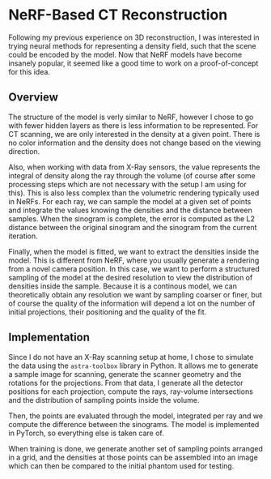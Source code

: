 # NeRF-Based CT Reconstruction 

Following my previous experience on 3D reconstruction, I was interested in trying neural methods for representing a density field, 
such that the scene could be encoded by the model. Now that NeRF models have become insanely popular, it seemed like a good time to 
work on a proof-of-concept for this idea.

## Overview
The structure of the model is verly similar to NeRF, however I chose to go with fewer hidden layers as there is less information to be represented.
For CT scanning, we are only interested in the density at a given point. There is no color information and the density does not change based on the viewing direction.

Also, when working with data from X-Ray sensors, the value represents the integral of density along the ray through the volume (of course after some processing steps which are not necessary with the setup I am using for this). This is also less complex than the volumetric rendering typically used in NeRFs. For each ray, we can sample the model at a given set of points and integrate the values knowing the densities and the distance between samples. When the sinogram is complete, the error is computed as the L2 distance between the original sinogram and the sinogram from the current iteration. 

Finally, when the model is fitted, we want to extract the densities inside the model. This is different from NeRF, where you usually generate a rendering from a novel camera position. In this case, we want to perform a structured sampling of the model at the desired resolution to view the distribution of densities inside the sample. Because it is a continous model, we can theoretically obtain any resolution we want by sampling coarser or finer, but of course the quality of the information will depend a lot on the number of initial projections, their positioning and the quality of the fit.

## Implementation
Since I do not have an X-Ray scanning setup at home, I chose to simulate the data using the `astra-toolbox` library in Python. It allows me to generate a sample image for scanning, generate the scanner geometry and the rotations for the projections. From that data, I generate all the detector positions for each projection, compute the rays, ray-volume intersections and the distribution of sampling points inside the volume. 

Then, the points are evaluated through the model, integrated per ray and we compute the difference between the sinograms. The model is implemented in PyTorch, so everything else is taken care of.

When training is done, we generate another set of sampling points arranged in a grid, and the densities at those points can be assembled into an image which can then be compared to the initial phantom used for testing.
